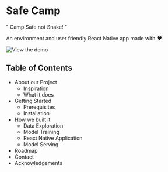 # Safe Camp

" Camp Safe not Snake! "

An environment and user friendly React Native app made with ❤️

![View the demo]()

## Table of Contents

* About our Project
  * Inspiration
  * What it does
* Getting Started
  * Prerequisites
  * Installation
* How we built it
  * Data Exploration
  * Model Training
  * React Native Application
  * Model Serving
* Roadmap
* Contact
* Acknowledgements
